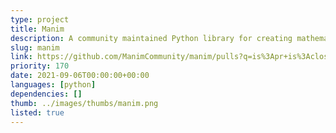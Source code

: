 ```yaml
---
type: project
title: Manim
description: A community maintained Python library for creating mathematical animations.
slug: manim
link: https://github.com/ManimCommunity/manim/pulls?q=is%3Apr+is%3Aclosed+author%3Achristopher-besch+sort%3Aupdated-desc
priority: 170
date: 2021-09-06T00:00:00+00:00
languages: [python]
dependencies: []
thumb: ../images/thumbs/manim.png
listed: true
---
```


